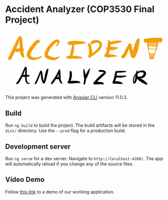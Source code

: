 # Accident Analyzer (COP3530 Final Project)

![Logo](src/app/logo.png)

This project was generated with [Angular CLI](https://github.com/angular/angular-cli) version 11.0.3.

## Build

Run `ng build` to build the project. The build artifacts will be stored in the `dist/` directory. Use the `--prod` flag for a production build.

## Development server

Run `ng serve` for a dev server. Navigate to `http://localhost:4200/`. The app will automatically reload if you change any of the source files.

## Video Demo

Follow [this link](https://www.youtube.com/watch?v=x_56G5F1pKI) to a demo of our working application.


